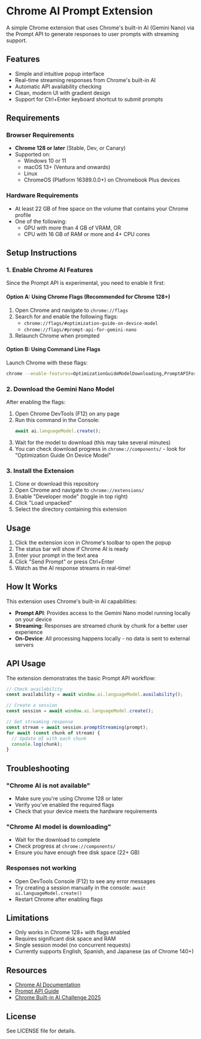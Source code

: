 # Chrome AI Prompt Extension

A simple Chrome extension that uses Chrome's built-in AI (Gemini Nano) via the Prompt API to generate responses to user prompts with streaming support.

## Features

- Simple and intuitive popup interface
- Real-time streaming responses from Chrome's built-in AI
- Automatic API availability checking
- Clean, modern UI with gradient design
- Support for Ctrl+Enter keyboard shortcut to submit prompts

## Requirements

### Browser Requirements
- **Chrome 128 or later** (Stable, Dev, or Canary)
- Supported on:
  - Windows 10 or 11
  - macOS 13+ (Ventura and onwards)
  - Linux
  - ChromeOS (Platform 16389.0.0+) on Chromebook Plus devices

### Hardware Requirements
- At least 22 GB of free space on the volume that contains your Chrome profile
- One of the following:
  - GPU with more than 4 GB of VRAM, OR
  - CPU with 16 GB of RAM or more and 4+ CPU cores

## Setup Instructions

### 1. Enable Chrome AI Features

Since the Prompt API is experimental, you need to enable it first:

#### Option A: Using Chrome Flags (Recommended for Chrome 128+)

1. Open Chrome and navigate to `chrome://flags`
2. Search for and enable the following flags:
   - `chrome://flags/#optimization-guide-on-device-model`
   - `chrome://flags/#prompt-api-for-gemini-nano`
3. Relaunch Chrome when prompted

#### Option B: Using Command Line Flags

Launch Chrome with these flags:
```bash
chrome --enable-features=OptimizationGuideModelDownloading,PromptAPIForGeminiNano,AIPromptAPI
```

### 2. Download the Gemini Nano Model

After enabling the flags:

1. Open Chrome DevTools (F12) on any page
2. Run this command in the Console:
   ```javascript
   await ai.languageModel.create();
   ```
3. Wait for the model to download (this may take several minutes)
4. You can check download progress in `chrome://components/` - look for "Optimization Guide On Device Model"

### 3. Install the Extension

1. Clone or download this repository
2. Open Chrome and navigate to `chrome://extensions/`
3. Enable "Developer mode" (toggle in top right)
4. Click "Load unpacked"
5. Select the directory containing this extension

## Usage

1. Click the extension icon in Chrome's toolbar to open the popup
2. The status bar will show if Chrome AI is ready
3. Enter your prompt in the text area
4. Click "Send Prompt" or press Ctrl+Enter
5. Watch as the AI response streams in real-time!

## How It Works

This extension uses Chrome's built-in AI capabilities:

- **Prompt API**: Provides access to the Gemini Nano model running locally on your device
- **Streaming**: Responses are streamed chunk by chunk for a better user experience
- **On-Device**: All processing happens locally - no data is sent to external servers

## API Usage

The extension demonstrates the basic Prompt API workflow:

```javascript
// Check availability
const availability = await window.ai.languageModel.availability();

// Create a session
const session = await window.ai.languageModel.create();

// Get streaming response
const stream = await session.promptStreaming(prompt);
for await (const chunk of stream) {
  // Update UI with each chunk
  console.log(chunk);
}
```

## Troubleshooting

### "Chrome AI is not available"
- Make sure you're using Chrome 128 or later
- Verify you've enabled the required flags
- Check that your device meets the hardware requirements

### "Chrome AI model is downloading"
- Wait for the download to complete
- Check progress at `chrome://components/`
- Ensure you have enough free disk space (22+ GB)

### Responses not working
- Open DevTools Console (F12) to see any error messages
- Try creating a session manually in the console: `await ai.languageModel.create()`
- Restart Chrome after enabling flags

## Limitations

- Only works in Chrome 128+ with flags enabled
- Requires significant disk space and RAM
- Single session model (no concurrent requests)
- Currently supports English, Spanish, and Japanese (as of Chrome 140+)

## Resources

- [Chrome AI Documentation](https://developer.chrome.com/docs/ai/built-in)
- [Prompt API Guide](https://developer.chrome.com/docs/ai/prompt-api)
- [Chrome Built-in AI Challenge 2025](https://googlechromeai2025.devpost.com/)

## License

See LICENSE file for details.
